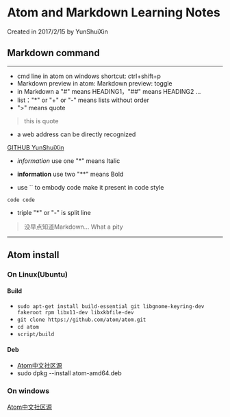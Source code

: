 # Atom and Markdown Learning Notes

Created in 2017/2/15 by YunShuiXin
## Markdown command
**********************************

+ cmd line in atom on windows shortcut: ctrl+shift+p
+ Markdown preview in atom: Markdown preview: toggle
+ in Markdown a "#" means HEADING1，"##" means HEADING2 ...
+ list："*" or "+" or "-" means lists without order
+ ">" means quote
> this is quote
+ a web address can be directly recognized

[GITHUB YunShuiXin](https://github.com/ShuiXinYun 'GITHUB Website')

+ *information* use one "*" means Italic
+ **information** use two "**" means Bold

+ use `` to embody code make it present in code style

`code code`
+ triple "*" or "-" is split line

> 没早点知道Markdown... What a pity

-----------------------

## Atom install
### On Linux(Ubuntu)
#### Build
+ `sudo apt-get install build-essential git libgnome-keyring-dev fakeroot rpm libx11-dev libxkbfile-dev`
+ `git clone https://github.com/atom/atom.git`
+ `cd atom`
+ `script/build`

#### Deb
+ [Atom中文社区源](https://npm.taobao.org/mirrors/atom)
+ sudo dpkg --install atom-amd64.deb

### On windows
[Atom中文社区源](https://npm.taobao.org/mirrors/atom)
